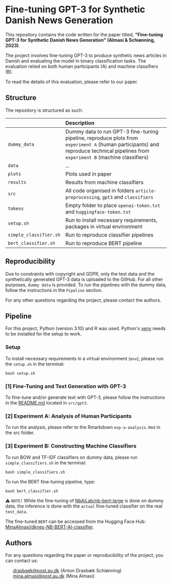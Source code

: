 # Fine-tuning GPT-3 for Synthetic Danish News Generation
This repository contains the code written for the paper titled, **"Fine-tuning GPT-3 for Synthetic Danish News Generation" (Almasi & Schiønning, 2023)**. 

The project involves fine-tuning GPT-3 to produce synthetic news articles in Danish and evaluating the model in binary classification tasks. The evaluation relied on both human participants (A) and machine classifiers (B).

To read the details of this evaluation, please refer to our paper. 

## Structure 
The repository is structured as such:

| <div style="width:120px"></div>| Description |
|---------|:-----------|
| ```dummy_data``` | Dummy data to run GPT-3 fine-tuning pipeline, reproduce plots from `experiment A` (human participants) and reproduce technical pipelines from `experiment B` (machine classifiers)|
| ```data``` | ... |
| ```plots``` | Plots used in paper|
| ```results``` | Results from machine classifiers |
| ```src``` | All code organised in folders `article-preprocessing`, `gpt3` and `classifiers` |
| ```tokens``` | Empty folder to place `openai-token.txt` and `huggingface-token.txt`|
| ```setup.sh``` | Run to install necessary requirements, packages in virtual environment|
| ```simple_classifier.sh``` | Run to reproduce classifier pipelines|
| ```bert_classifier.sh``` | Run to reproduce BERT pipeline|


## Reproducibility  
Due to constraints with copyright and GDPR, only the test data and the synthetically generated GPT-3 data is uploaded to the GitHub. For all other purposes, `dummy data` is provided. To run the pipelines with the dummy data, follow the instructions in the `Pipeline` section. 

For any other questions regarding the project, please contact the authors. 

## Pipeline 
For this project, Python (version 3.10) and R was used. Python's [venv](https://docs.python.org/3/library/venv.html) needs to be installed for the setup to work.

### Setup 
To install necessary requirements in a virtual environment (`env`), please run the `setup.sh` in the terminal: 
```
bash setup.sh
```

### [1] Fine-Tuning and Text Generation with GPT-3
To fine-tune and/or generate text with GPT-3, please follow the instructions in the [README.md](https://github.com/drasbaek/finetuning-gpt3-danish-news/blob/main/src/gpt3/README.md) located in `src/gpt3`. 

### [2] Experiment A: Analysis of Human Participants  
To run the analysis, please refer to the Rmarkdown `exp-a-analysis.Rmd` in the src folder. 

### [3] Experiment B: Constructing Machine Classifiers
To run BOW and TF-IDF classifiers on dummy data, please run `simple_classifiers.sh` in the terminal:
```
bash simple_classifiers.sh
```

To run the BERT fine-tuning pipeline, type:
```
bash bert_classifier.sh
```
⚠️ `NOTE!` While the fine-tuning of [NbAiLab/nb-bert-large](https://huggingface.co/NbAiLab/nb-bert-large) is done on dummy data, the inference is done with the `actual` fine-tuned classifier on the real `test_data`.

The fine-tuned `BERT` can be accessed from the Hugging Face Hub: [MinaAlmasi/dknes-NB-BERT-AI-classifier](https://huggingface.co/MinaAlmasi/dknews-NB-BERT-AI-classifier). 

## Authors 
For any questions regarding the paper or reproducibility of the project, you can contact us:
<ul style="list-style-type: none;">
  <li><a href="mailto:drasbaek@post.au.dk">drasbaek@post.au.dk</a>
(Anton Drasbæk Schiønning)</li>
    <li><a href="mailto: mina.almasi@post.au.dk"> mina.almasi@post.au.dk</a>
(Mina Almasi)</li>
</ul>
